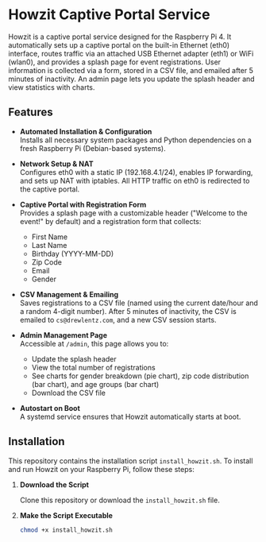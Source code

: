 # Howzit Captive Portal Service

Howzit is a captive portal service designed for the Raspberry Pi 4. It automatically sets up a captive portal on the built-in Ethernet (eth0) interface, routes traffic via an attached USB Ethernet adapter (eth1) or WiFi (wlan0), and provides a splash page for event registrations. User information is collected via a form, stored in a CSV file, and emailed after 5 minutes of inactivity. An admin page lets you update the splash header and view statistics with charts.

## Features

- **Automated Installation & Configuration**  
  Installs all necessary system packages and Python dependencies on a fresh Raspberry Pi (Debian-based systems).

- **Network Setup & NAT**  
  Configures eth0 with a static IP (192.168.4.1/24), enables IP forwarding, and sets up NAT with iptables. All HTTP traffic on eth0 is redirected to the captive portal.

- **Captive Portal with Registration Form**  
  Provides a splash page with a customizable header ("Welcome to the event!" by default) and a registration form that collects:
  - First Name
  - Last Name
  - Birthday (YYYY-MM-DD)
  - Zip Code
  - Email
  - Gender

- **CSV Management & Emailing**  
  Saves registrations to a CSV file (named using the current date/hour and a random 4-digit number). After 5 minutes of inactivity, the CSV is emailed to `cs@drewlentz.com`, and a new CSV session starts.

- **Admin Management Page**  
  Accessible at `/admin`, this page allows you to:
  - Update the splash header
  - View the total number of registrations
  - See charts for gender breakdown (pie chart), zip code distribution (bar chart), and age groups (bar chart)
  - Download the CSV file

- **Autostart on Boot**  
  A systemd service ensures that Howzit automatically starts at boot.

## Installation

This repository contains the installation script `install_howzit.sh`. To install and run Howzit on your Raspberry Pi, follow these steps:

1. **Download the Script**

   Clone this repository or download the `install_howzit.sh` file.

2. **Make the Script Executable**

   ```bash
   chmod +x install_howzit.sh
